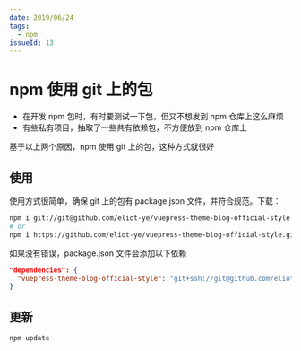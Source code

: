 ```yaml
---
date: 2019/06/24
tags:
  - npm
issueId: 13
---
```


# npm 使用 git 上的包

- 在开发 npm 包时，有时要测试一下包，但又不想发到 npm 仓库上这么麻烦
- 有些私有项目，抽取了一些共有依赖包，不方便放到 npm 仓库上

基于以上两个原因，npm 使用 git 上的包，这种方式就很好

## 使用

使用方式很简单，确保 git 上的包有 package.json 文件，并符合规范。下载：

```bash
npm i git://git@github.com/eliot-ye/vuepress-theme-blog-official-style.git -S
# or
npm i https://github.com/eliot-ye/vuepress-theme-blog-official-style.git -S
```

如果没有错误，package.json 文件会添加以下依赖

```json
"dependencies": {
  "vuepress-theme-blog-official-style": "git+ssh://git@github.com/eliot-ye/vuepress-theme-blog-official-style.git"
}
```

## 更新

```bash
npm update
```
